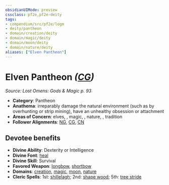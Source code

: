 ```yaml
---
obsidianUIMode: preview
cssclass: pf2e,pf2e-deity
tags:
- compendium/src/pf2e/logm
- deity/pantheon
- domain/creation/deity
- domain/magic/deity
- domain/moon/deity
- domain/nature/deity
aliases: ["Elven Pantheon"]
---
```

# Elven Pantheon *([CG](../../../Rules/traits/chaotic-good-b1.md))*  
*Source: Lost Omens: Gods & Magic p. 93*  

- **Category**: Pantheon
- **Anathema**: irreparably damage the natural environment (such as by overhunting or strip mining), have an unhealthy obsession or attachment
- **Areas of Concern**: elves, , magic, , nature, , tradition
- **Follower Alignments**: [NG](../../../Rules/traits/neutral-good-b1.md), [CG](../../../Rules/traits/chaotic-good-b1.md), [CN](../../../Rules/traits/chaotic-neutral-b1.md)

## Devotee benefits

- **Divine Ability**: Dexterity or Intelligence
- **Divine Font**: [heal](../../spells/heal.md)
- **Divine Skill**: Survival
- **Favored Weapon**: [longbow](../../equipment/items/longbow.md), [shortbow](../../equipment/items/shortbow.md)
- **Domains**: [creation](../domains.md#Creation), [magic](../domains.md#Magic), [moon](../domains.md#Moon), [nature](../domains.md#Nature)
- **Cleric Spells**: 1st: [shillelagh](../../spells/shillelagh.md); 2nd: [shape wood](../../spells/shape-wood.md); 5th: [tree stride](../../spells/tree-stride.md)